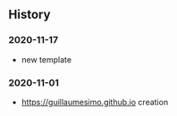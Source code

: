 ## History

### 2020-11-17
  
  * new template

### 2020-11-01

  * https://guillaumesimo.github.io creation
